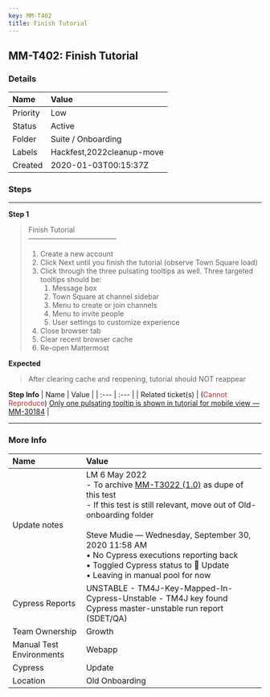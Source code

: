 ```yaml
---
key: MM-T402
title: Finish Tutorial
---
```


## MM-T402: Finish Tutorial

### Details

| Name     | Value                     |
| :------- | :------------------------ |
| Priority | Low                       |
| Status   | Active                    |
| Folder   | Suite / Onboarding        |
| Labels   | Hackfest,2022cleanup-move |
| Created  | 2020-01-03T00:15:37Z      |

### Steps

<hr/>

**Step 1**

> <article>Finish Tutorial<br />–––––––––––––––––––––––––<ol><li>Create a new account</li><li>Click Next until you finish the tutorial (observe Town Square load)</li><li>Click through the three pulsating tooltips as well. Three targeted tooltips should be:<ol><li>Message box</li><li>Town Square at channel sidebar</li><li>Menu to create or join channels</li><li>Menu to invite people</li><li>User settings to customize experience</li></ol></li><li>Close browser tab</li><li>Clear recent browser cache</li><li>Re-open Mattermost</li></ol></article>

**Expected**

> <article>After clearing cache and reopening, tutorial should NOT reappear</article>

**Step Info**
| Name | Value |
| :--- | :--- |
| Related ticket(s) | (<span style="color:rgb(184, 49, 47)">Cannot Reproduce</span>) <a href="https://mattermost.atlassian.net/browse/MM-30184">Only one pulsating tooltip is shown in tutorial for mobile view — MM-30184</a> |

<hr/>

### More Info

| Name                     | Value                                                                                                                                                                                                                                                                                                                                                                                                                                                                                                                          |
| :----------------------- | :----------------------------------------------------------------------------------------------------------------------------------------------------------------------------------------------------------------------------------------------------------------------------------------------------------------------------------------------------------------------------------------------------------------------------------------------------------------------------------------------------------------------------- |
| Update notes             | LM 6 May 2022<br />- To archive <a href="https://mattermost.atlassian.net/projects/MM?selectedItem=com.atlassian.plugins.atlassian-connect-plugin:com.kanoah.test-manager__main-project-page#!/testCase/MM-T3022">MM-T3022 (1.0)</a> as dupe of this test<br />- If this test is still relevant, move out of Old-onboarding folder<br /><br />Steve Mudie — Wednesday, September 30, 2020 11:58 AM<br />• No Cypress executions reporting back<br />• Toggled Cypress status to 🔧 Update<br />• Leaving in manual pool for now |
| Cypress Reports          | UNSTABLE - TM4J-Key-Mapped-In-Cypress-Unstable - TM4J key found Cypress master-unstable run report (SDET/QA)                                                                                                                                                                                                                                                                                                                                                                                                                   |
| Team Ownership           | Growth                                                                                                                                                                                                                                                                                                                                                                                                                                                                                                                         |
| Manual Test Environments | Webapp                                                                                                                                                                                                                                                                                                                                                                                                                                                                                                                         |
| Cypress                  | Update                                                                                                                                                                                                                                                                                                                                                                                                                                                                                                                         |
| Location                 | Old Onboarding                                                                                                                                                                                                                                                                                                                                                                                                                                                                                                                 |
